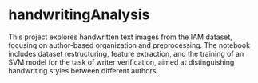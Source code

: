 # handwritingAnalysis
This project explores handwritten text images from the IAM dataset, focusing on author-based organization and preprocessing. The notebook includes dataset restructuring, feature extraction, and the training of an SVM model for the task of writer verification, aimed at distinguishing handwriting styles between different authors.
